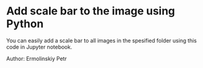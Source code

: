 # Add scale bar to the image using **Python**

You can easily add a scale bar to all images in the spesified folder using this code in Jupyter notebook. 

Author: Ermolinskiy Petr